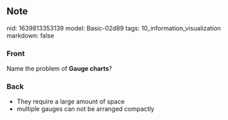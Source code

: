 ## Note
nid: 1639813353139
model: Basic-02d89
tags: 10_information_visualization
markdown: false

### Front
Name the problem of <b>Gauge charts</b>?

### Back
<ul><li>They require a large amount of space</li><li>multiple gauges can not be arranged compactly</li></ul>
